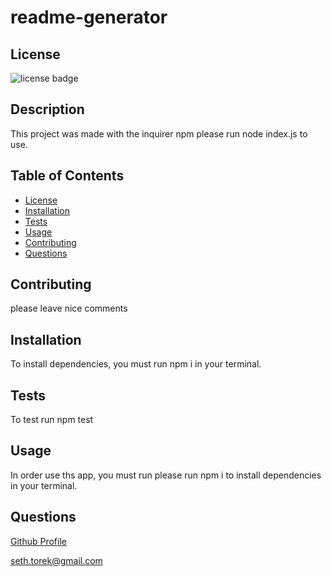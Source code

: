 # readme-generator

## License
![license badge](https://img.shields.io/badge/license-mit-blue)


## Description
This project was made with the inquirer npm please run node index.js to use.

## Table of Contents
* [License](#License)
* [Installation](#Installation)
* [Tests](#Tests)
* [Usage](#Usage)
* [Contributing](#Contributing)
* [Questions](#Questions)



## Contributing
please leave nice comments


## Installation
To install dependencies, you must run npm i in your terminal.

## Tests
To test run npm test



## Usage
In order use ths app, you must run please run npm i to install dependencies in your terminal.


## Questions
[Github Profile](https://github.com/sttorek)

seth.torek@gmail.com



